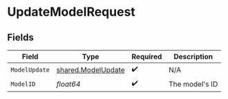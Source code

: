 # UpdateModelRequest


## Fields

| Field                                                           | Type                                                            | Required                                                        | Description                                                     |
| --------------------------------------------------------------- | --------------------------------------------------------------- | --------------------------------------------------------------- | --------------------------------------------------------------- |
| `ModelUpdate`                                                   | [shared.ModelUpdate](../../../pkg/models/shared/modelupdate.md) | :heavy_check_mark:                                              | N/A                                                             |
| `ModelID`                                                       | *float64*                                                       | :heavy_check_mark:                                              | The model's ID                                                  |